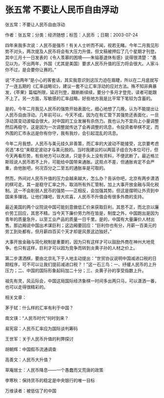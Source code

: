 # 张五常  不要让人民币自由浮动  
  
张五常：不要让人民币自由浮动  
作者：张五常；分类：经济随想；标签：人民币 ；日期：2003-07-24  
四年来我多次说：人民币是强币！有关人士听而不闻，视若无睹。今年二月我见形势不对头，两次提及人民币将会有大压力升值，但文稿被押后了几个星期才刊登。其中三月十一日发表的《令人羡慕的困境——朱镕基退休有感》说得很清楚：“愚见以为，不出两年，外国（尤其是美国）要求人民币升值的压力将会很大。人家斗你不过，是会要你让赛的。”  
说“不出两年”是小心的客套话，其实我意识到这压力迫在眉睫，所以在二月底就写了一连五期的《汇率战略论》，建议一套不让汇率浮动的应对方法。殊不知非典暴发，《苹果》篇幅所限，延迟刊登，跟断断续续，要分个多月才登完，读者可能跟不上了。另一方面，写敏感的汇率战略，好些地方我是比平常下笔较为含蓄的。  
是的，今年二月我见人民币的强势开始表面化，细心地想了几晚，认为不能提出让人民币自由浮动。几年前可以，今天不成，因为在有汇管下其强势还表面化，一旦浮动其变动波幅会很大，对中国的工业发展有杀伤力。我也认为不宜向上小量调整然后再稳守。这是因为一次调整就传达了会再调整的讯息，令投资者举棋不定，而外围的汇市永远是你有你守，我有我炒，会引起混乱的讯息。  
今年二月我想，人民币与美元挂久非善策，而汇率的大波动不能接受，北京要考虑另选“本位”来稳定波动才与美元脱的。当时我建议的以两篮子组合为本位可行，但今天再看形势，有些地方可以改进，只是手头上没有资料，不便武断了。最近格兰斯班说人民币若不上升，可能给中国带来通胀。这观点不差，但通胀肯定不会严重，由他胀吧，何况百分之二至五的通胀率是可取的。  
然而，外间对人民币升值的压力会越来越大，怎么办？告诉你吧，北京有两步潇洒的棋可走。其一是稳守汇率之外，取消所有外汇管制，加上大事开放金融与简化税制。这一不会削弱人民币的强势——正相反，会加强其势。但这是摆明让外资到中国来多赚钱。让他们赚吧，皆大欢喜，人民币不升值会有很多外商的支持。  
最近美国的两个议院说中国可能刻意做低汇价来获取巨利，其思不正，而北京以廉价劳工回应，其思不精。当今天下廉价劳力所在皆是，制度之外，中国跑出是因为青年的质量急升，以至工业产品的质量一日千里。是的，中国有大量廉价人材出售。那边厢说中国出术谋巨利；这边厢要回应：“巨利你也有分，月薪一百美元的劳工到处都有，但月薪四百买个天才却是风景这边独好。”  
大事开放金融与简化税制是重要的，因为只有这样才可以鼓励外商在神州大地竞争。也只有这样，巨利才可以因为竞争而转到炎黄子孙的人材之价上。  
第二步潇洒棋，要由北京礼下于人地主动提出：“世贸协议说明中国减进口税的日期程序，可不可以让我们提前减进口税？！”这一石三鸟：一、纾缓人民币的上升压力；二、中国的国际形象起码加二十分；三、炎黄子孙的享受指数上升。  
祖先有灵，风云际会，中国这局国际经济象棋一时间多出两只马，可以潇洒一番，也可以走得很精彩的。  
  
相关文章：  
茅于轼：什么样的汇率有利于中国？  
南文锳：“人民币时代”何时到来？  
易宪容：人民币汇率应为国际谈判筹码  
王世军：关于人民币升值的利弊探讨  
胡朝辉：中国假币流通调查  
高善文：人民币大升值？  
草庵居士：人民币降息——一个愚蠢而又荒唐的政策  
李寒秋：保持货币的稳定是中央银行的唯一目标  
万维读者：被低估了的中国